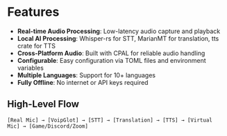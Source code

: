# Features

- **Real-time Audio Processing**: Low-latency audio capture and playback
- **Local AI Processing**: Whisper-rs for STT, MarianMT for translation, tts crate for TTS
- **Cross-Platform Audio**: Built with CPAL for reliable audio handling
- **Configurable**: Easy configuration via TOML files and environment variables
- **Multiple Languages**: Support for 10+ languages
- **Fully Offline**: No internet or API keys required

## High-Level Flow

```
[Real Mic] → [VoipGlot] → [STT] → [Translation] → [TTS] → [Virtual Mic] → [Game/Discord/Zoom]
``` 
